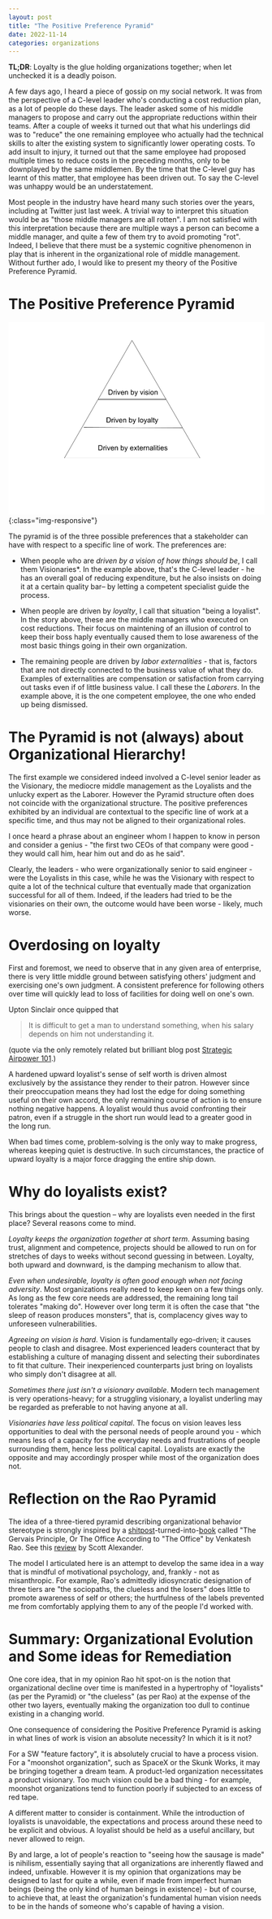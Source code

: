 ```yaml
---
layout: post
title: "The Positive Preference Pyramid"
date: 2022-11-14
categories: organizations
---
```

**TL;DR**: Loyalty is the glue holding organizations together; when let unchecked it is a deadly poison.

A few days ago, I heard a piece of gossip on my social network. It was from the perspective of a C-level leader who's conducting a cost reduction plan, as a lot of people do these days. The leader asked some of his middle managers to propose and carry out the appropriate reductions within their teams. After a couple of weeks it turned out that what his underlings did was to "reduce" the one remaining employee who actually had the technical skills to alter the existing system to significantly lower operating costs. To add insult to injury, it turned out that the same employee had proposed multiple times to reduce costs in the preceding months, only to be downplayed by the same middlemen. By the time that the C-level guy has learnt of this matter, that employee has been driven out. To say the C-level was unhappy would be an understatement.

Most people in the industry have heard many such stories over the years, including at Twitter just last week. A trivial way to interpret this situation would be as "those middle managers are all rotten". I am not satisfied with this interpretation because there are multiple ways a person can become a middle manager, and quite a few of them try to avoid promoting "rot". Indeed, I believe that there must be a systemic cognitive phenomenon in play that is inherent in the organizational role of middle management. Without further ado, I would like to present my theory of the Positive Preference Pyramid.

# The Positive Preference Pyramid
![vision, loyalty and externalities are the three levels](2022-11-14-Positive-Preference-Pyramid.png){:class="img-responsive"}

The pyramid is of the three possible preferences that a stakeholder can have with respect to a specific line of work. The preferences are:

- When people who are *driven by a vision of how things should be*, I call them Visionaries*. In the example above, that's the C-level leader - he has an overall goal of reducing expenditure, but he also insists on doing it at a certain quality bar– by letting a competent specialist guide the process.

- When people are driven by *loyalty*, I call that situation "being a loyalist". In the story above, these are the middle managers who executed on cost reductions. Their focus on maintening of an illusion of control to keep their boss haply eventually caused them to lose awareness of the most basic things going in their own organization.

- The remaining people are driven by *labor externalities* - that is, factors that are not directly connected to the business value of what they do. Examples of externalities are compensation or satisfaction from carrying out tasks even if of little business value. I call these the *Laborers*. In the example above, it is the one competent employee, the one who ended up being dismissed. 

# The Pyramid is not (always) about Organizational Hierarchy!
The first example we considered indeed involved a C-level senior leader as the Visionary, the mediocre middle management as the Loyalists and the unlucky expert as the Laborer. However the Pyramid structure often does not coincide with the organizational structure. The positive preferences exhibited by an individual are contextual to the specific line of work at a specific time, and thus may not be aligned to their organizational roles.

I once heard a phrase about an engineer whom I happen to know in person and consider a genius - "the first two CEOs of that company were good - they would call him, hear him out and do as he said".

Clearly, the leaders - who were organizationally senior to said engineer - were the Loyalists in this case, while he was the Visionary with respect to quite a lot of the technical culture that eventually made that organization successful for all of them. Indeed, if the leaders had tried to be the visionaries on their own, the outcome would have been worse - likely, much worse.


# Overdosing on loyalty 
First and foremost, we need to observe that in any given area of enterprise, there is very little middle ground between satisfying others' judgment and exercising one's own judgment. A consistent preference for following others over time will quickly lead to loss of facilities for doing well on one's own.

Upton Sinclair once quipped that
> It is difficult to get a man to understand something, when his salary depends on him not understanding it.

(quote via the only remotely related but brilliant blog post [Strategic Airpower 101](https://acoup.blog/2022/10/21/collections-strategic-airpower-101).) 

A hardened upward loyalist's sense of self worth is driven almost exclusively by the assistance they render to their patron. However since their preoccupation means they had lost the edge for doing something useful on their own accord, the only remaining course of action is to ensure nothing negative happens. A loyalist would thus avoid confronting their patron, even if a struggle in the short run would lead to a greater good in the long run.

When bad times come, problem-solving is the only way to make progress, whereas keeping quiet is destructive. In such circumstances, the practice of upward loyalty is a major force dragging the entire ship down.

# Why do loyalists exist?
This brings about the question – why are loyalists even needed in the first place? Several reasons come to mind.

*Loyalty keeps the organization together at short term*. Assuming basing trust, alignment and competence, projects should be allowed to run on for stretches of days to weeks without second guessing in between. Loyalty, both upward and downward, is the damping mechanism to allow that.

*Even when undesirable, loyalty is often good enough when not facing adversity*. Most organizations really need to keep keen on a few things only. As long as the few core needs are addressed, the remaining long tail tolerates "making do". However over long term it is often the case that "the sleep of reason produces monsters", that is, complacency gives way to unforeseen vulnerabilities.

*Agreeing on vision is hard*. Vision is fundamentally ego-driven; it causes people to clash and disagree. Most experienced leaders counteract that by establishing a culture of managing dissent and selecting their subordinates to fit that culture. Their inexperienced counterparts just bring on loyalists who simply don't disagree at all.

*Sometimes there just isn't a visionary available*. Modern tech management is very operations-heavy; for a struggling visionary, a loyalist underling may be regarded as preferable to not having anyone at all.

*Visionaries have less political capital*. The focus on vision leaves less opportunities to deal with the personal needs of people around you - which means less of a capacity for the everyday needs and frustrations of people surrounding them, hence less political capital. Loyalists are exactly the opposite and may accordingly prosper while most of the organization does not.


# Reflection on the Rao Pyramid
The idea of a three-tiered pyramid describing organizational behavior stereotype is strongly inspired by a [shitpost](https://www.ribbonfarm.com/2009/10/07/the-gervais-principle-or-the-office-according-to-the-office/)-turned-into-[book](https://www.amazon.com/Gervais-Principle-Complete-Office-Ribbonfarm-ebook/dp/B00F9IV64W) called "The Gervais Principle, Or The Office According to "The Office" by Venkatesh Rao. See this [review](https://www.ribbonfarm.com/2009/10/07/the-gervais-principle-or-the-office-according-to-the-office/) by Scott Alexander. 

The model I articulated here is an attempt to develop the same idea in a way that is mindful of motivational psychology, and, frankly - not as misanthropic. For example, Rao's admittedly idiosyncratic designation of three tiers are "the sociopaths, the clueless and the losers" does little to promote awareness of self or others; the hurtfulness of the labels prevented me from comfortably applying them to any of the people I'd worked with.

# Summary: Organizational Evolution and Some ideas for Remediation
One core idea, that in my opinion Rao hit spot-on is the notion that organizational decline over time is manifested in a hypertrophy of "loyalists" (as per the Pyramid) or "the clueless" (as per Rao) at the expense of the other two layers, eventually making the organization too dull to continue existing in a changing world.

One consequence of considering the Positive Preference Pyramid is asking in what lines of work is vision an absolute necessity? In which it is it not?

For a SW "feature factory", it is absolutely crucial to have a process vision. For a "moonshot organization", such as SpaceX or the Skunk Works, it may be bringing together a dream team. A product-led organization necessitates a product visionary. Too much vision could be a bad thing - for example, moonshot organizations tend to function poorly if subjected to an excess of red tape.

A different matter to consider is containment. While the introduction of loyalists is unavoidable, the expectations and process around these need to be explicit and obvious. A loyalist should be held as a useful ancillary, but never allowed to reign.

By and large, a lot of people's reaction to "seeing how the sausage is made" is nihilism, essentially saying that all organizations are inherently flawed and indeed, unfixable. However it is my opinion that organizations may be designed to last for quite a while, even if made from imperfect human beings (being the only kind of human beings in existence) - but of course, to achieve that, at least the organization's fundamental human vision needs to be in the hands of someone who's capable of having a vision.
